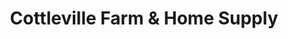 ---
title: "Cottleville Farm & Home Supply"
url: /cottleville/cottleville-farm-und-home-supply/
shop: Dorfladen
---